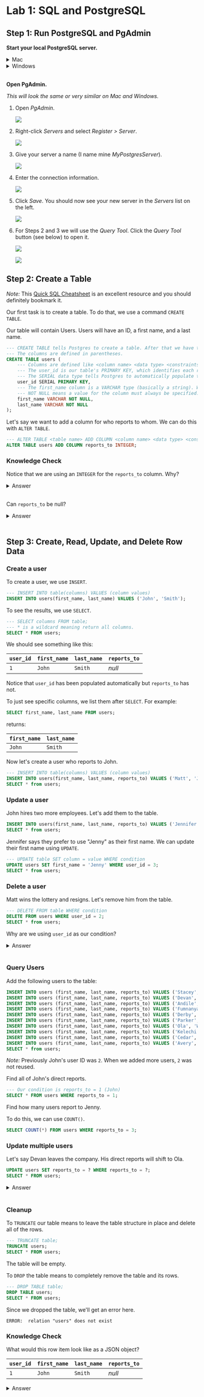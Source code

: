 # Lab 1: SQL and PostgreSQL

## Step 1: Run PostgreSQL and PgAdmin

**Start your local PostgreSQL server.**

<details>
<summary>Mac</summary>
<br/>

1. Open *Postgres.app*.

    ![](./images/postgres/postgres-open.png)

2. Click *Initialize*.

    ![](./images/postgres/postgres-initialize.png)

3. The server is now running with the following default settings:

    - Host: `localhost`
    - Port: `5432`
    - User: *Your system username*
    - Database: *Your system username*
    - Password: *None*
    - Connection URL: `postgresql://localhost`

</details>

<details>
<summary>Windows</summary>
<br/>

Your local server should be running in the background.

To check, you can run `pg_ctl.exe`.

1. Open Command Prompt.
2. Run `cd "C:\Program Files\PostgreSQL\14\bin"` to change to the PostgreSQL `bin` directory.
3. Run `pg_ctl.exe status -D "C:\Program Files\PostgreSQL\14\data"

    ![](./images/pgctl/pgctl-status.png)

4. You can `start`, `stop`, or `restart` (shown) your server with a similar call to `pg_ctl.exe`.

    ![](./images/pgctl/pgctl-restart.png)

Your server will run with the following default settings:

- Host: `localhost`
- Port: `5432`
- User: `postgres`
- Database: `postgres`
- Password: `postgres`
- Connection URL: `postgresql://localhost`
</details>
<br/>

**Open PgAdmin.**

*This will look the same or very similar on Mac and Windows.*

1. Open *PgAdmin*.

    ![](./images/pgadmin/pgadmin-open.png)

2. Right-click *Servers* and select *Register > Server*.

    ![](./images/pgadmin/pgadmin-register.png)

3. Give your server a name (I name mine *MyPostgresServer*).

    ![](./images/pgadmin/pgadmin-name.png)

4. Enter the connection information.

    ![](./images/pgadmin/pgadmin-connection.png)

5. Click *Save*. You should now see your new server in the *Servers* list on the left.

    ![](./images/pgadmin/pgadmin-list.png)

6. For Steps 2 and 3 we will use the *Query Tool*. Click the *Query Tool* button (see below) to open it.

    ![](./images/pgadmin/postgres-query-tool-open.png)

    ![](./images/pgadmin/postgres-query-tool-show.png)

## Step 2: Create a Table

*Note:* This [Quick SQL Cheatsheet](https://github.com/enochtangg/quick-SQL-cheatsheet) is an excellent resource and you should definitely bookmark it.

Our first task is to create a table. To do that, we use a command `CREATE TABLE`.

Our table will contain Users. Users will have an ID, a first name, and a last name.

```sql
--- CREATE TABLE tells Postgres to create a table. After that we have the table name "users".
--- The columns are defined in parentheses.
CREATE TABLE users (
    --- Columns are defined like <column name> <data type> <constraints> (columns);
    --- The user_id is our table's PRIMARY KEY, which identifies each row. It must be unique and not null.
    --- The SERIAL data type tells Postgres to automatically populate this column with an auto-incrementing `INTEGER` value.
    user_id SERIAL PRIMARY KEY,
    --- The first_name column is a VARCHAR type (basically a string). We could say VARCHAR(n) to limit the number of characters to n.
    --- NOT NULL means a value for the column must always be specified.
    first_name VARCHAR NOT NULL,
    last_name VARCHAR NOT NULL
);
```

Let's say we want to add a column for who reports to whom. We can do this with `ALTER TABLE`.

```sql
--- ALTER TABLE <table name> ADD COLUMN <column name> <data type> <constraints>;
ALTER TABLE users ADD COLUMN reports_to INTEGER;
```

### Knowledge Check

Notice that we are using an `INTEGER` for the `reports_to` column. Why?

<details>
<summary>Answer</summary>
<br/>

The value for `reports_to` will be the `user_id` of the respective user's manager.
The `user_id` should never change, but `first_name` and `last_name` can.
</details>
<br/>

Can `reports_to` be null?

<details>
<summary>Answer</summary>
<br/>

Yes. We did not add the `PRIMARY KEY` constraint (because we already have one) and we did not add a `NOT NULL` constraint.
</details>
<br/>

## Step 3: Create, Read, Update, and Delete Row Data

### Create a user

To create a user, we use `INSERT`.

```sql
--- INSERT INTO table(columns) VALUES (column values)
INSERT INTO users(first_name, last_name) VALUES ('John', 'Smith');
```

To see the results, we use `SELECT`.

```sql
--- SELECT columns FROM table;
--- * is a wildcard meaning return all columns.
SELECT * FROM users;
```

We should see something like this:

| `user_id` | `first_name`  | `last_name`   | `reports_to`
|---        |---            |---            |---
| `1`       | `John`        | `Smith`       | *null*

Notice that `user_id` has been populated automatically but `reports_to` has not.

To just see specific columns, we list them after `SELECT`. For example:

```sql
SELECT first_name, last_name FROM users;
```

returns:

| `first_name`  | `last_name`
|---            |---
| `John`        | `Smith`

Now let's create a user who reports to John.

```sql
--- INSERT INTO table(columns) VALUES (column values)
INSERT INTO users(first_name, last_name, reports_to) VALUES ('Matt', 'Jones', 1);
SELECT * from users;
```

### Update a user

John hires two more employees. Let's add them to the table.

```sql
INSERT INTO users(first_name, last_name, reports_to) VALUES ('Jennifer', 'Williams', 1);
SELECT * from users;
```

Jennifer says they prefer to use "Jenny" as their first name. We can update their first name using `UPDATE`.

```sql
--- UPDATE table SET column = value WHERE condition
UPDATE users SET first_name = 'Jenny' WHERE user_id = 3;
SELECT * from users;
```

### Delete a user

Matt wins the lottery and resigns. Let's remove him from the table.

```sql
--- DELETE FROM table WHERE condition
DELETE FROM users WHERE user_id = 2;
SELECT * from users;
```

Why are we using `user_id` as our condition?

<details>
<summary>Answer</summary>
<br/>

We only want to delete Matt from our table, so we use the ID because it is guaranteed to be unique and not null.

We can use any condition, however, and may delete multiple rows at once. `DELETE` should be used with caution!
</details>
<br/>

### Query Users

Add the following users to the table:

```sql
INSERT INTO users (first_name, last_name, reports_to) VALUES ('Stacey', 'Milton', 1);
INSERT INTO users (first_name, last_name, reports_to) VALUES ('Devan', 'Raines', 1);
INSERT INTO users (first_name, last_name, reports_to) VALUES ('Andile', 'Perry', 1);
INSERT INTO users (first_name, last_name, reports_to) VALUES ('Fumnanya', 'Giffard', 1);
INSERT INTO users (first_name, last_name, reports_to) VALUES ('Derby', 'Travis', 3);
INSERT INTO users (first_name, last_name, reports_to) VALUES ('Parker', 'Hudson', 3);
INSERT INTO users (first_name, last_name, reports_to) VALUES ('Ola', 'Willis', 3);
INSERT INTO users (first_name, last_name, reports_to) VALUES ('Kelechi', 'Warwick', 3);
INSERT INTO users (first_name, last_name, reports_to) VALUES ('Cedar', 'Owston', 5);
INSERT INTO users (first_name, last_name, reports_to) VALUES ('Avery', 'Ljungman', 5);
SELECT * from users;
```

*Note:* Previously John's user ID was `2`. When we added more users, `2` was not reused.

Find all of John's direct reports.

```sql
--- Our condition is reports_to = 1 (John)
SELECT * FROM users WHERE reports_to = 1;
```

Find how many users report to Jenny.

To do this, we can use `COUNT()`.

```sql
SELECT COUNT(*) FROM users WHERE reports_to = 3;
```

### Update multiple users

Let's say Devan leaves the company. His direct reports will shift to Ola.

```sql
UPDATE users SET reports_to = ? WHERE reports_to = ?;
SELECT * FROM users;
```

<details>
<summary>Answer</summary>
<br/>

```sql
UPDATE users SET reports_to = 10 WHERE reports_to = 5;
SELECT * FROM users;
```
</details>
<br/>

### Cleanup

To `TRUNCATE` our table means to leave the table structure in place and delete all of the rows.

```sql
--- TRUNCATE table;
TRUNCATE users;
SELECT * FROM users;
```

The table will be empty.

To `DROP` the table means to completely remove the table and its rows.

```sql
--- DROP TABLE table;
DROP TABLE users;
SELECT * FROM users;
```

Since we dropped the table, we'll get an error here.

```
ERROR:  relation "users" does not exist
```

### Knowledge Check

What would this row item look like as a JSON object?

| `user_id` | `first_name`  | `last_name`   | `reports_to`
|---        |---            |---            |---
| `1`       | `John`        | `Smith`       | *null*

<details>
<summary>Answer</summary>
<br/>

```json
{
    "user_id": 1,
    "first_name": "John",
    "last_name": "Smith",
    "reports_to": null
}
```
</details>
